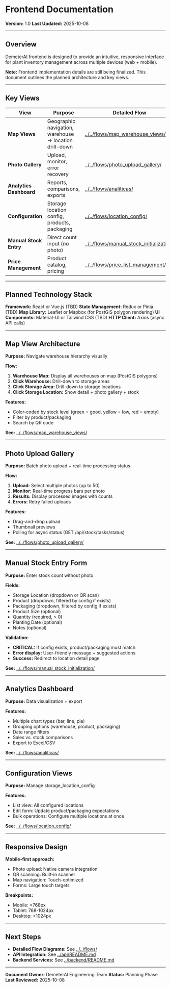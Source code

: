 # Frontend Documentation

**Version:** 1.0
**Last Updated:** 2025-10-08

---

## Overview

DemeterAI frontend is designed to provide an intuitive, responsive interface for plant inventory management across multiple devices (web + mobile).

**Note:** Frontend implementation details are still being finalized. This document outlines the planned architecture and key views.

---

## Key Views

| View | Purpose | Detailed Flow |
|------|---------|---------------|
| **Map Views** | Geographic navigation, warehouse → location drill-down | [../../flows/map_warehouse_views/](../../flows/map_warehouse_views/README.md) |
| **Photo Gallery** | Upload, monitor, error recovery | [../../flows/photo_upload_gallery/](../../flows/photo_upload_gallery/README.md) |
| **Analytics Dashboard** | Reports, comparisons, exports | [../../flows/analiticas/](../../flows/analiticas/README.md) |
| **Configuration** | Storage location config, products, packaging | [../../flows/location_config/](../../flows/location_config/README.md) |
| **Manual Stock Entry** | Direct count input (no photo) | [../../flows/manual_stock_initialization/](../../flows/manual_stock_initialization/README.md) |
| **Price Management** | Product catalog, pricing | [../../flows/price_list_management/](../../flows/price_list_management/README.md) |

---

## Planned Technology Stack

**Framework:** React or Vue.js (TBD)
**State Management:** Redux or Pinia (TBD)
**Map Library:** Leaflet or Mapbox (for PostGIS polygon rendering)
**UI Components:** Material-UI or Tailwind CSS (TBD)
**HTTP Client:** Axios (async API calls)

---

## Map View Architecture

**Purpose:** Navigate warehouse hierarchy visually

**Flow:**
1. **Warehouse Map:** Display all warehouses on map (PostGIS polygons)
2. **Click Warehouse:** Drill-down to storage areas
3. **Click Storage Area:** Drill-down to storage locations
4. **Click Storage Location:** Show detail + photo gallery + stock

**Features:**
- Color-coded by stock level (green = good, yellow = low, red = empty)
- Filter by product/packaging
- Search by QR code

**See:** [../../flows/map_warehouse_views/](../../flows/map_warehouse_views/README.md)

---

## Photo Upload Gallery

**Purpose:** Batch photo upload + real-time processing status

**Flow:**
1. **Upload:** Select multiple photos (up to 50)
2. **Monitor:** Real-time progress bars per photo
3. **Results:** Display processed images with counts
4. **Errors:** Retry failed uploads

**Features:**
- Drag-and-drop upload
- Thumbnail previews
- Polling for async status (GET /api/stock/tasks/status)

**See:** [../../flows/photo_upload_gallery/](../../flows/photo_upload_gallery/README.md)

---

## Manual Stock Entry Form

**Purpose:** Enter stock count without photo

**Fields:**
- Storage Location (dropdown or QR scan)
- Product (dropdown, filtered by config if exists)
- Packaging (dropdown, filtered by config if exists)
- Product Size (optional)
- Quantity (required, > 0)
- Planting Date (optional)
- Notes (optional)

**Validation:**
- **CRITICAL:** If config exists, product/packaging must match
- **Error display:** User-friendly message + suggested actions
- **Success:** Redirect to location detail page

**See:** [../../flows/manual_stock_initialization/](../../flows/manual_stock_initialization/README.md)

---

## Analytics Dashboard

**Purpose:** Data visualization + export

**Features:**
- Multiple chart types (bar, line, pie)
- Grouping options (warehouse, product, packaging)
- Date range filters
- Sales vs. stock comparisons
- Export to Excel/CSV

**See:** [../../flows/analiticas/](../../flows/analiticas/README.md)

---

## Configuration Views

**Purpose:** Manage storage_location_config

**Features:**
- List view: All configured locations
- Edit form: Update product/packaging expectations
- Bulk operations: Configure multiple locations at once

**See:** [../../flows/location_config/](../../flows/location_config/README.md)

---

## Responsive Design

**Mobile-first approach:**
- Photo upload: Native camera integration
- QR scanning: Built-in scanner
- Map navigation: Touch-optimized
- Forms: Large touch targets

**Breakpoints:**
- Mobile: <768px
- Tablet: 768-1024px
- Desktop: >1024px

---

## Next Steps

- **Detailed Flow Diagrams:** See [../../flows/](../../flows/)
- **API Integration:** See [../api/README.md](../api/README.md)
- **Backend Services:** See [../backend/README.md](../backend/README.md)

---

**Document Owner:** DemeterAI Engineering Team
**Status:** Planning Phase
**Last Reviewed:** 2025-10-08
